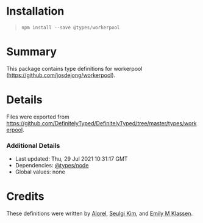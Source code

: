 # Installation
> `npm install --save @types/workerpool`

# Summary
This package contains type definitions for workerpool (https://github.com/josdejong/workerpool).

# Details
Files were exported from https://github.com/DefinitelyTyped/DefinitelyTyped/tree/master/types/workerpool.

### Additional Details
 * Last updated: Thu, 29 Jul 2021 10:31:17 GMT
 * Dependencies: [@types/node](https://npmjs.com/package/@types/node)
 * Global values: none

# Credits
These definitions were written by [Alorel](https://github.com/Alorel), [Seulgi Kim](https://github.com/sgkim126), and [Emily M Klassen](https://github.com/forivall).
